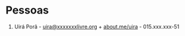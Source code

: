 # Pessoas

1. Uirá Porã - uira@xxxxxxxlivre.org + [about.me/uira](http://about.me/uira) - 015.xxx.xxx-51
